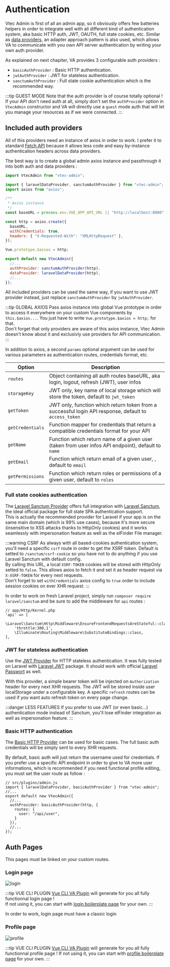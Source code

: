 # Authentication

Vtec Admin is first of all an admin app, so it obviously offers few batteries helpers in order to integrate well with all different kind of authentication system, aka basic HTTP auth, JWT, OAUTH, full state cookies, etc. Similar as [data providers](data-providers), an adapter approach pattern is also used, which allows VA to communicate with you own API server authentication by writing your own auth provider.

As explained on next chapiter, VA provides 3 configurable auth providers :

* `basicAuthProvider` : Basic HTTP authentication.
* `jwtAuthProvider` : JWT for stateless authentication.
* `sanctumAuthProvider` : Full state cookie authentication which is the recommended way.

:::tip GUEST MODE
Note that the auth provider is of course totally optional !  
If your API don't need auth at all, simply don't set the `authProvider` option in `VtecAdmin` constructor and VA will directly use a `guest` mode auth that will let you manage your resources as if we were connected.
:::

## Included auth providers

All of this providers need an instance of axios in order to work. I prefer it to standard [Fetch API](https://developer.mozilla.org/en-US/docs/Web/API/Fetch_API) because it allows less code and easy by-instance authentication headers across data providers.

The best way is to create a global admin axios instance and passthrough it into both auth and data providers :

```js
import VtecAdmin from "vtec-admin";

import { laravelDataProvider, sanctumAuthProvider } from "vtec-admin";
import axios from "axios";

/**
 * Axios instance
 */
const baseURL = process.env.VUE_APP_API_URL || "http://localhost:8000";

const http = axios.create({
  baseURL,
  withCredentials: true,
  headers: { "X-Requested-With": "XMLHttpRequest" },
});

Vue.prototype.$axios = http;

export default new VtecAdmin({
  //...
  authProvider: sanctumAuthProvider(http),
  dataProvider: laravelDataProvider(http),
  //...
});
```

All included providers can be used the same way, if you want to use JWT provider instead, just replace `sanctumAuthProvider` by `jwtAuthProvider`.

:::tip GLOBAL AXIOS
Pass axios instance into global Vue prototype in order to access it everywhere on your custom Vue components by `this.$axios...`. You just have to write `Vue.prototype.$axios = http;` for that.  
Don't forget that only providers are aware of this axios instance, Vtec Admin doesn't know about it and exclusivly use providers for API communication.
:::

In addition to axios, a second `params` optional argument can be used for various parameters as authentication routes, credentials format, etc.

| Option           | Description                                                                                           |
| ---------------- | ----------------------------------------------------------------------------------------------------- |
| `routes`         | Object containing all auth routes baseURL, aka login, logout, refresh (JWT), user infos               |
| `storageKey`     | JWT only, key name of local storage which will store the token, default to `jwt_token`                |
| `getToken`       | JWT only, function which return token from a successful login API response, default to `access_token` |
| `getCredentials` | Function mapper for credentials that return a compatible credentials format for your API              |
| `getName`        | Function which return name of a given user (taken from user infos API endpoint), default to `name`    |
| `getEmail`       | Function which return email of a given user, , default to `email`                                     |
| `getPermissions` | Function which return roles or permissions of a given user, default to `roles`                        |

### Full state cookies authentication

The [Laravel Sanctum Provider](https://github.com/okami101/vtec-admin/blob/master/packages/admin/src/providers/auth/sanctum.js) offers full integration with [Laravel Sanctum](https://github.com/laravel/sanctum), the ideal official package for full state SPA authentication support.  
This is actually the recommended provider for Laravel if your app is on the same main domain (which is 99% use cases), because it's more secure (insensitive to XSS attacks thanks to HttpOnly cookies) and it works seamlessly with impersonation feature as well as the elFinder File manager.

:::warning CSRF
As always with all based-cookies authentication system, you'll need a specific `csrf` route in order to get the XSRF token. Default is setted to `/sanctum/csrf-cookie` so you have not to do anything if you use Laravel Sanctum with default config.  
By calling this URL, a local `XSRF-TOKEN` cookies will be stored with HttpOnly setted to `false`. This allows axios to fetch it and set it as header request via `X-XSRF-TOKEN` for every next requests.  
Don't forget to set `withCredentials` axios config to `true` order to include session cookies on ever XHR request.
:::

In order to work on fresh Laravel project, simply run `composer require laravel/sanctum` and be sure to add the middleware for `api` routes :

```php{3}
// app/Http/Kernel.php
'api' => [
    \Laravel\Sanctum\Http\Middleware\EnsureFrontendRequestsAreStateful::class,
    'throttle:300,1',
    \Illuminate\Routing\Middleware\SubstituteBindings::class,
],
```

### JWT for stateless authentication

Use the [JWT Provider](https://github.com/okami101/vtec-admin/blob/master/packages/admin/src/providers/auth/jwt.js) for HTTP stateless authentication. It was fully tested on Laravel with [Laravel JWT](https://github.com/tymondesigns/jwt-auth) package. It should work with official [Laravel Passwort](https://github.com/laravel/passport) as well.

With this provider, a simple bearer token will be injected on `Authorization` header for every next XHR requests. The JWT will be stored inside user localStorage under a configurable key. A specific `refresh` routes can be used if you want auto refresh token on every page change.

:::danger LESS FEATURES
If you prefer to use JWT (or even basic...) authentication mode instead of Sanctum, you'll lose elFinder integration as well as impersonation feature.
:::

### Basic HTTP authentication

The [Basic HTTP Provider](https://github.com/okami101/vtec-admin/blob/master/packages/admin/src/providers/auth/basic.js) can be used for basic cases. The full basic auth credentials will be simply sent to every XHR requests.

By default, basic auth will just return the username used for credentials. If you prefer use a specific API endpoint in order to give to VA more user informations, which is recommended if you need functional profile editing, you must set the user route as follow :

```js{7-9}
// src/plugins/admin.js
import { laravelDataProvider, basicAuthProvider } from "vtec-admin";
//...
export default new VtecAdmin({
  //...
  authProvider: basicAuthProvider(http, {
    routes: {
      user: "/api/user",
    }
  }),
  //...
});
```

## Auth Pages

This pages must be linked on your custom routes.

### Login page

![login](/assets/login.jpg)

:::tip VUE CLI PLUGIN
[Vue CLI VA Plugin](#getting-started) will generate for you all fully functionnal login page !  
If not using it, you can start with [login boilerplate page](https://github.com/okami101/vtec-admin/blob/master/packages/cli/generator/template/src/views/Login.vue) for your own.
:::

In order to work, login page must have a classic login

### Profile page

![profile](/assets/profile.png)

:::tip VUE CLI PLUGIN
[Vue CLI VA Plugin](#getting-started) will generate for you all fully functionnal profile page !
If not using it, you can start with [profile boilerplate page](https://github.com/okami101/vtec-admin/blob/master/packages/cli/generator/template/src/views/Profile.vue) for your own.
:::
